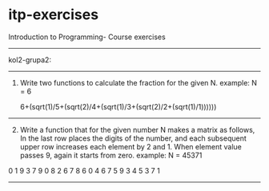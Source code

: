 # itp-exercises
Introduction to Programming- Course exercises

***************************************************************************
kol2-grupa2:
___________________________________________________________________________

1. Write two functions to calculate the fraction for the given N.
      example: N = 6
      
      6+(sqrt(1)/5+(sqrt(2)/4+(sqrt(1)/3+(sqrt(2)/2+(sqrt(1)/1))))))
___________________________________________________________________________

2. Write a function that for the given number N makes a matrix as follows, 
In the last row places the digits of the number, and each subsequent upper
row increases each element by 2 and 1. When element value passes 9, again
it starts from zero.
      example: N = 45371

0 1 9 3 7
9 0 8 2 6
7 8 6 0 4
6 7 5 9 3
4 5 3 7 1

____________________________________________________________________________
